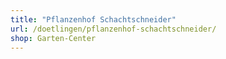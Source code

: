 ```yaml
---
title: "Pflanzenhof Schachtschneider"
url: /doetlingen/pflanzenhof-schachtschneider/
shop: Garten-Center
---
```

